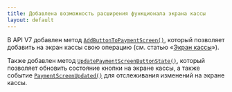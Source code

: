 ```yaml
---
title: Добавлена возможность расширения функционала экрана кассы   
layout: default
---
```

В API V7 добавлен метод [`AddButtonToPaymentScreen()`](https://iiko.github.io/front.api.sdk/v7/html/M_Resto_Front_Api_IOperationService_AddButtonToPaymentScreen.htm), который позволяет добавить на экран кассы свою операцию (см. статью «[Экран кассы](v7/ru/ActionOnPaymentScreenView.html)»).



Также добавлен метод [`UpdatePaymentScreenButtonState()`](https://iiko.github.io/front.api.sdk/v7/html/M_Resto_Front_Api_IOperationService_UpdatePaymentScreenButtonState.htm), который позволяет обновить состояние кнопки на экране кассы, а также событие [`PaymentScreenUpdated()`](https://iiko.github.io/front.api.sdk/v7/html/P_Resto_Front_Api_INotificationService_PaymentScreenUpdated.htm) для отслеживания изменений на экране кассы.


